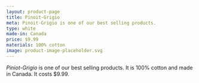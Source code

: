 ```yaml
---
layout: product-page
title: Pinoit-Grigio
meta: Pinoit-Grigio is one of our best selling products.
type: white
made-in: Canada
price: $9.99
materials: 100% cotton
image: product-image-placeholder.svg
---
```


*Piniot-Grigio* is one of our best selling products. It is 100% cotton and made in Canada. It costs $9.99.
